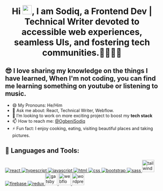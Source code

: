 <h1 align="center">Hi <img src="https://raw.githubusercontent.com/MartinHeinz/MartinHeinz/master/wave.gif" width="30px">, I am Sodiq, a Frontend Dev | Technical Writer devoted to accessible web experiences, seamless UIs, and fostering tech communities.👨‍👩‍👦‍👦

 ## 😎 I love sharing my knowledge on the things I have learned, When I'm not coding, you can find me learning something on youtube or listening to music.


- 😄 My Pronouns: He/Him   
- 💬 Ask me about: React, Technical Writer, Webflow.
- 👯 I’m looking to work on more exciting project to boost my **tech stack**
- 📫 How to reach me: [@OgbeniSodiq](https://twitter.com/OgbeniSodiq_)
- ⚡ Fun fact: I enjoy cooking, eating, visiting beautiful places and taking pictures.


## 🚀 Languages and Tools:
<p align="left"> 
    <a href="https://reactjs.org/" target="_blank"> <img src="https://img.icons8.com/color/48/000000/react-native.png" alt="react"/> </a>
    <a href="https://www.typescriptlang.org/" target="_blank"> <img src="https://img.icons8.com/color/48/000000/typescript.png" alt="typescript"/> </a>
    <a href="https://developer.mozilla.org/en-US/docs/Web/JavaScript" target="_blank"> <img src="https://img.icons8.com/color/48/000000/javascript.png" alt="javascript"/> </a> 
    <a href="https://www.w3.org/html/" target="_blank"> <img src="https://img.icons8.com/color/48/000000/html-5.png" alt="html"/> </a> 
    <a href="https://www.w3schools.com/css/" target="_blank"> <img src="https://img.icons8.com/color/48/000000/css3.png" alt="css"/> </a> 
    <a href="https://getbootstrap.com" target="_blank"> <img src="https://img.icons8.com/color/48/000000/bootstrap.png" alt="bootstrap"/> </a>
    <a href="https://sass-lang.com/" target="_blank"> <img src="https://img.icons8.com/color/48/000000/sass.png" alt="sass"/> </a>
    <a href="https://tailwindcss.com/" target="_blank"> <img src="https://cdn.worldvectorlogo.com/logos/tailwindcss.svg" width="40" height="40" alt="tailwind" /> </a>
    <a href="https://firebase.google.com/" target="_blank"> <img src="https://img.icons8.com/color/48/000000/firebase.png" alt="firebase"/> </a> 
    <a href="https://redux.js.org" target="_blank"> <img src="https://img.icons8.com/color/48/000000/redux.png" alt="redux"/> </a>
    <a href="https://www.gatsbyjs.com/" target="_blank"> <img src="https://img.icons8.com/color/48/000000/gatsbyjs.png" alt="gatsby" width="40" height="40"/> </a>
    <a href="https://webflow.com/" target="_blank"> <img src="https://img.icons8.com/color/48/000000/webflow.png" alt="webflow" width="40" height="40"/> </a>
    <a href="https://wordpress.com/" target="_blank"> <img src="https://img.icons8.com/color/48/000000/wordpress.png" alt="wordpress" width="40" height="40"/> </a>
</p>
